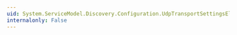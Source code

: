 ```yaml
---
uid: System.ServiceModel.Discovery.Configuration.UdpTransportSettingsElement.TimeToLive
internalonly: False
---
```

